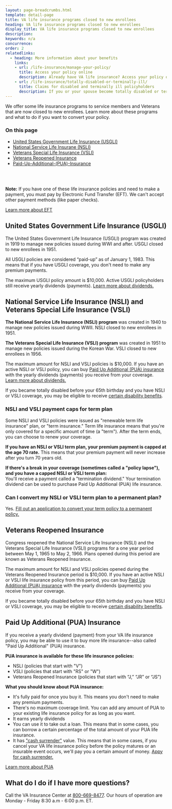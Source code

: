 ```yaml
---
layout: page-breadcrumbs.html
template: detail-page
title: VA life insurance programs closed to new enrollees
heading: VA life insurance programs closed to new enrollees
display_title: VA life insurance programs closed to new enrollees
description: 
keywords: n/a
concurrence:
order: 2
relatedlinks:
  - heading: More information about your benefits
    links:
    - url: /life-insurance/manage-your-policy/
      title: Access your policy online
      description: Already have VA life insurance? Access your policy online.
    - url: /life-insurance/totally-disabled-or-terminally-ill/
      title: Claims for disabled and terminally ill policyholders
      description: If you or your spouse become totally disabled or terminally ill, find out if you can get certain benefits.
---
```


<div class="va-introtext">

We offer some life insurance programs to service members and Veterans that are now closed to new enrollees. Learn more about these programs and what to do if you want to convert your policy. 

</div>

<h3>On this page</h3>

- [United States Government Life Insurance (USGLI)](#united-states-government-life-insurance-(usgli))
- [National Service Life Insurane (NSLI)](#national-service-life-insurance-(nsli)-and-veterans-special-life-insurance-(vsli))
- [Veterans Special Life Insurance (VSLI)](#national-service-life-insurance-(nsli)-and-veterans-special-life-insurance-(vsli))
- [Veterans Reopened Insurance](#veterans-reopened-insurance)
- [Paid-Up-Additional-(PUA)-Insurance](#paid-up-additional-(pua)-insurance) 
<br>
<br>

**Note:** If you have one of these life insurance policies and need to make a payment, you must pay by Electronic Fund Transfer (EFT). We can't accept other payment methods (like paper checks). <br>

[Learn more about EFT](https://www.benefits.va.gov/INSURANCE/payments-eft.asp)

## United States Government Life Insurance (USGLI)

The United States Government Life Insurance (USGLI) program was created in 1919 to manage new policies issued during WWI and after. USGLI closed to new enrollees in 1951. 

All USGLI policies are considered “paid-up” as of January 1, 1983. This means that if you have USGLI coverage, you don't need to make any premium payments. <br>

The maximum USGLI policy amount is $10,000. Active USGLI policyholders still receive yearly dividends (payments). [Learn more about dividends.](https://www.benefits.va.gov/insurance/dividends_options.asp)


## National Service Life Insurance (NSLI) and Veterans Special Life Insurance (VSLI)


**The National Service Life Insurance (NSLI) program** was created in 1940 to manage new policies issued during WWII. NSLI closed to new enrollees in 1951. <br>

**The Veterans Special Life Insurance (VSLI) program** was created in 1951 to manage new policies issued during the Korean War. VSLI closed to new enrollees in 1956. <br>


The maximum amount for NSLI and VSLI policies is $10,000. If you have an active NSLI or VSLI policy, you can buy [Paid Up Additional (PUA) insurance](##Paid-Up-Additional-(PUA)-Insurance) with the yearly dividends (payments) you receive from your coverage. [Learn more about dividends.](https://www.benefits.va.gov/insurance/dividends_options.asp)

If you became totally disabled before your 65th birthday and you have NSLI or VSLI coverage, you may be eligible to receive [certain disability benefits](https://www.benefits.va.gov/INSURANCE/gli-claim-disability.asp). 

### NSLI and VSLI payment caps for term plan

Some NSLI and VSLI policies were issued as "renewable term life insurance" plan, or "term insurance." Term life insurance means that you're only covered for a specific amount of time (a "term"). After the term ends, you can choose to renew your coverage. 

**If you have an NSLI or VSLI term plan, your premium payment is capped at the age 70 rate.** This means that your premium payment will never increase after you turn 70 years old. 

**If there's a break in your coverage (sometimes called a "policy lapse"), and you have a capped NSLI or VSLI term plan:**<br>
You'll receive a payment called a "termination dividend." Your termination dividend can be used to purchase Paid Up Additional (PUA) life insurance. 

### Can I convert my NSLI or VSLI term plan to a permanent plan?

Yes. [Fill out an application to convert your term policy to a permanent policy.](https://benefits.va.gov/INSURANCE/forms/29-0152.pdf)<br>

## Veterans Reopened Insurance

Congress reopened the National Service Life Insurance (NSLI) and the Veterans Special Life Insurance (VSLI) programs for a one year period between May 1, 1965 to May 2, 1966. Plans opened during this period are known as Veterans Reopened Insurance. 

The maximum amount for NSLI and VSLI policies opened during the Veterans Reopened Insurance period is $10,000. If you have an active NSLI or VSLI life insurance policy from this period, you can buy [Paid Up Additional (PUA) insurance](##Paid-Up-Additional-(PUA)-Insurance) with the yearly dividends (payments) you receive from your coverage. 

If you became totally disabled before your 65th birthday and you have NSLI or VSLI coverage, you may be eligible to receive [certain disability benefits](https://www.benefits.va.gov/INSURANCE/gli-claim-disability.asp).

## Paid Up Additional (PUA) Insurance

If you receive a yearly dividend (payment) from your VA life insurance policy, you may be able to use it to buy more life insurance--also called "Paid Up Additional" (PUA) insurance. 

**PUA insurance is available for these life insurance policies:**

- NSLI (policies that start with "V")
- VSLI (policies that start with "RS" or "W")
- Veterans Reopened Insurance (policies that start with “J,” “JR” or “JS”)

<b>What you should know about PUA insurance:</b>

- It's fully paid for once you buy it. This means you don't need to make any premium payments.
- There's no maximum coverage limit. You can add any amount of PUA to your existing life insurance policy for as long as you want.
- It earns yearly dividends
- You can use it to take out a loan. This means that in some cases, you can borrow a certain percentage of the total amount of your PUA life insurance. 
- It has ["cash surrender"](https://www.benefits.va.gov/INSURANCE/docs/2018_VALifeBook.pdf#page=67) value. This means that in some cases, if you cancel your VA life insurance policy before the policy matures or an insurable event occurs, we'll pay you a certain amount of money. [Appy for cash surrender.](https://www.vba.va.gov/pubs/forms/VBA-29-1546-ARE.pdf) <br>

[Learn more about PUA](https://www.benefits.va.gov/INSURANCE/docs/2018_VALifeBook.pdf#page=71)<br>

## What do I do if I have more questions?

Call the VA Insurance Center at <a href="tel:18006698477">800-669-8477</a>. Our hours of operation are Monday - Friday 8:30 a.m - 6:00 p.m. ET.



















